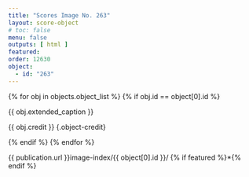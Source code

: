 ```yaml
---
title: "Scores Image No. 263"
layout: score-object
# toc: false
menu: false
outputs: [ html ]
featured: 
order: 12630
object:
  - id: "263"
---
```


{% for obj in objects.object_list %}
{% if obj.id == object[0].id %}

{{ obj.extended_caption }}

{{ obj.credit }} {.object-credit}

{% endif %}
{% endfor %}

<div class="object-credit object-url is-print-only">

{{ publication.url }}image-index/{{ object[0].id }}/ {% if featured %}*{% endif %}

</div>
